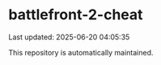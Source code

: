 # battlefront-2-cheat

Last updated: 2025-06-20 04:05:35

This repository is automatically maintained.

